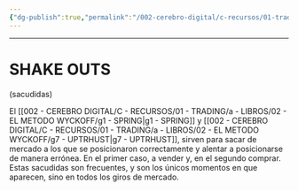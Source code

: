```yaml
---
{"dg-publish":true,"permalink":"/002-cerebro-digital/c-recursos/01-trading/a-libros/02-el-metodo-wyckoff/h-shake-outs/"}
---
```


---
# SHAKE OUTS
(sacudidas)

El [[002 - CEREBRO DIGITAL/C - RECURSOS/01 - TRADING/a - LIBROS/02 - EL METODO WYCKOFF/g1 - SPRING\|g1 - SPRING]] y [[002 - CEREBRO DIGITAL/C - RECURSOS/01 - TRADING/a - LIBROS/02 - EL METODO WYCKOFF/g7 - UPTRHUST\|g7 - UPTRHUST]], sirven para sacar de mercado a los que se posicionaron correctamente y alentar a posicionarse de manera errónea. En el primer caso, a vender y, en el segundo comprar.
Estas sacudidas son frecuentes, y son los únicos momentos en que aparecen, sino en todos los giros de mercado.
